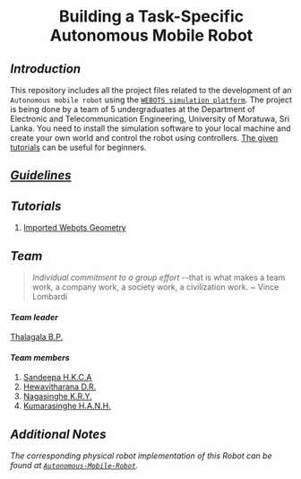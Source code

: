<h1 align="center"> Building a Task-Specific Autonomous Mobile Robot  </h1>


## *Introduction*

This repository includes all the project files related to the development of an `Autonomous mobile robot` using the [`WEBOTS simulation platform`](https://cyberbotics.com/). The project is being done by a team of 5 undergraduates at the Department of Electronic and Telecommunication Engineering, University of Moratuwa, Sri Lanka. You need to install the simulation software to your local machine and create your own world and control the robot using controllers. [The given tutorials](https://cyberbotics.com/doc/guide/tutorials) can be useful for beginners.

## *[Guidelines](https://uniofmora-my.sharepoint.com/:w:/g/personal/peshala_uom_lk/EYgg0HNeTvhPi0R6HHGfmi4BbXFsR2c4_TvA2pBcGKSQtw?e=CLvALQ)*

## *Tutorials*

1. [Imported Webots Geometry](https://youtu.be/8iXKxWKfO04)

## *Team*

> *Individual commitment to a group effort* --that is what makes a team work, a company work, a society work, a civilization work. ~ Vince Lombardi

#### *Team leader*
[Thalagala B.P.](https://bimalka98.github.io/)

#### *Team members*
1. [Sandeepa H.K.C.A](https://github.com/AvishkaSandeepa)
2. [Hewavitharana D.R.](https://github.com/Hevidra)
3. [Nagasinghe K.R.Y.](https://github.com/Ravindu-Yasas-Nagasinghe)
4. [Kumarasinghe H.A.N.H.](https://github.com/nikeshi99)

## *Additional Notes*

*The corresponding physical robot implementation of this Robot can be found at [`Autonomous-Mobile-Robot`](https://github.com/bimalka98/Autonomous-Mobile-Robot).*

